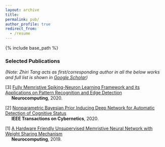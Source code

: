```yaml
---
layout: archive
title: 
permalink: pub/
author_profile: true
redirect_from:
  - /resume
---
```


{% include base_path %}

### Selected Publications
*(Note: Zhiri Tang acts as first/corresponding author in all the below works and full list is shown in [Google Scholar](https://scholar.google.com/citations?hl=zh-CN&user=EA6cp5IAAAAJ&view_op=list_works&authuser=2))* 


[3] [Fully Memristive Spiking-Neuron Learning Framework and its Applications on Pattern Recognition and Edge Detection](https://arxiv.org/abs/1901.05258)  
&nbsp;&nbsp;&nbsp;&nbsp; **Neurocomputing**, 2020.


[2] [Nonparametric Bayesian Prior Inducing Deep Network for Automatic Detection of Cognitive Status](https://ieeexplore.ieee.org/abstract/document/9043894)  
&nbsp;&nbsp;&nbsp;&nbsp; **IEEE Transactions on Cybernetics**, 2020.


[1] [A Hardware Friendly Unsupervised Memristive Neural Network with Weight Sharing Mechanism](https://arxiv.org/abs/1901.00100)  
&nbsp;&nbsp;&nbsp;&nbsp; **Neurocomputing**, 2019.
